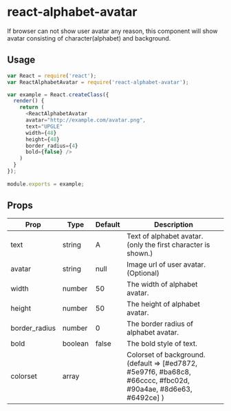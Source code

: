 # react-alphabet-avatar
If browser can not show user avatar any reason, this component will show avatar consisting of character(alphabet) and background.

## Usage
```javascript
var React = require('react');
var ReactAlphabetAvatar = require('react-alphabet-avatar');

var example = React.createClass({
  render() {
    return (
      <ReactAlphabetAvatar 
      avatar="http://example.com/avatar.png",
      text="UPGLE"
      width={48} 
      height={48}
      border_radius={4} 
      bold={false} />
    )  
  }
});    
    
module.exports = example;
```

## Props
| Prop           | Type    | Default  | Description
| -------------- | ------- | -------- | --------------
| text           | string  | A        | Text of alphabet avatar. (only the first character is shown.)
| avatar         | string  | null     | Image url of user avatar. (Optional)
| width          | number  | 50       | The width of alphabet avatar.
| height         | number  | 50       | The height of alphabet avatar.
| border_radius  | number  | 0        | The border radius of alphabet avatar.
| bold           | boolean | false    | The bold style of text.
| colorset       | array   |          | Colorset of background. (default => [#ed7872, #5e97f6, #ba68c8, #66cccc, #fbc02d, #90a4ae, #8d6e63, #6492ce] )

